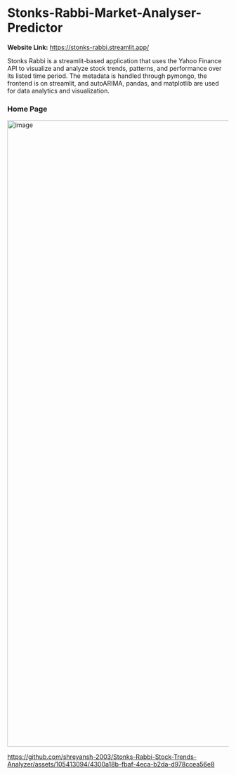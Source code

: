 # Stonks-Rabbi-Market-Analyser-Predictor

**Website Link:** https://stonks-rabbi.streamlit.app/

Stonks Rabbi is a streamlit-based application that uses the Yahoo Finance API to visualize and analyze stock trends, patterns, and performance over its listed time period. The metadata is handled through pymongo, the frontend is on streamlit, and autoARIMA, pandas, and matplotlib are used for data analytics and visualization. 

### Home Page



<img width="1428" alt="image" src="https://github.com/shreyansh-2003/Stonks-Rabbi-Stock-Trends-Analyzer/assets/105413094/43c3730a-cbff-47db-ab68-934acd4fbfea">


https://github.com/shreyansh-2003/Stonks-Rabbi-Stock-Trends-Analyzer/assets/105413094/4300a18b-fbaf-4eca-b2da-d978ccea56e8

